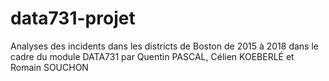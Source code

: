 # data731-projet
Analyses des incidents dans les districts de Boston de 2015 à 2018 dans le cadre du module DATA731 par Quentin PASCAL, Célien KOEBERLÉ et Romain SOUCHON

